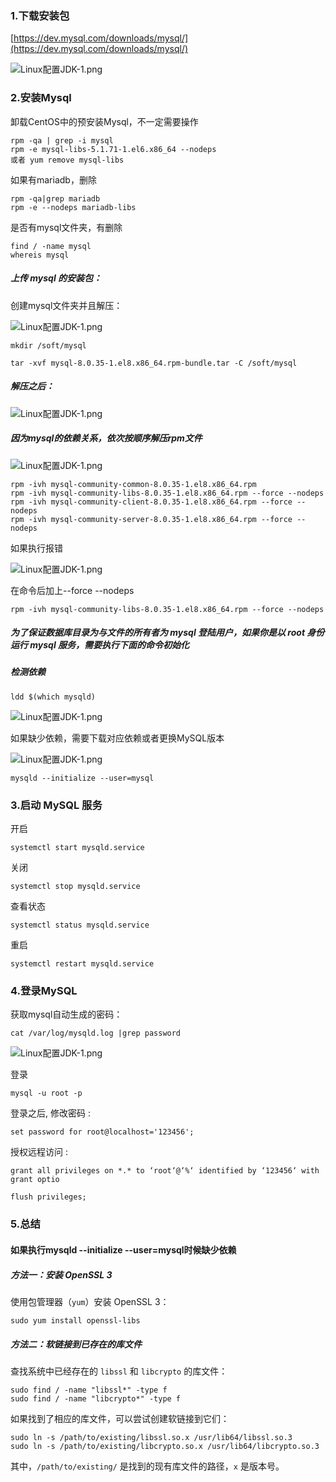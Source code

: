 ### 1.下载安装包

[https://dev.mysql.com/downloads/mysql/](https://dev.mysql.com/downloads/mysql/)

![Linux配置JDK-1.png](./images/Linux安装MySQL/Linux安装MySQL-1.png)

### 2.安装Mysql

卸载CentOS中的预安装Mysql，不一定需要操作

```Plain Text
rpm -qa | grep -i mysql
rpm -e mysql-libs-5.1.71-1.el6.x86_64 --nodeps
或者 yum remove mysql-libs
```

如果有mariadb，删除

```Plain Text
rpm -qa|grep mariadb
rpm -e --nodeps mariadb-libs
```

是否有mysql文件夹，有删除

```Plain Text
find / -name mysql
whereis mysql
```

##### 上传 mysql 的安装包：

创建mysql文件夹并且解压：

![Linux配置JDK-1.png](./images/Linux安装MySQL/Linux安装MySQL-2.png)

```Plain Text
mkdir /soft/mysql
```

```Plain Text
tar -xvf mysql-8.0.35-1.el8.x86_64.rpm-bundle.tar -C /soft/mysql
```

##### 解压之后：

![Linux配置JDK-1.png](./images/Linux安装MySQL/Linux安装MySQL-3.png)

##### 因为mysql的依赖关系，依次按顺序解压rpm文件

![Linux配置JDK-1.png](./images/Linux安装MySQL/Linux安装MySQL-4.png)

```Plain Text
rpm -ivh mysql-community-common-8.0.35-1.el8.x86_64.rpm
rpm -ivh mysql-community-libs-8.0.35-1.el8.x86_64.rpm --force --nodeps
rpm -ivh mysql-community-client-8.0.35-1.el8.x86_64.rpm --force --nodeps
rpm -ivh mysql-community-server-8.0.35-1.el8.x86_64.rpm --force --nodeps
```

如果执行报错

![Linux配置JDK-1.png](./images/Linux安装MySQL/Linux安装MySQL-5.png)

在命令后加上--force --nodeps

```Plain Text
rpm -ivh mysql-community-libs-8.0.35-1.el8.x86_64.rpm --force --nodeps
```

##### 为了保证数据库目录为与文件的所有者为 mysql 登陆用户，如果你是以 root 身份运行 mysql 服务，需要执行下面的命令初始化

##### 检测依赖

```Plain Text
ldd $(which mysqld)
```

![Linux配置JDK-1.png](./images/Linux安装MySQL/Linux安装MySQL-6.png)

如果缺少依赖，需要下载对应依赖或者更换MySQL版本

![Linux配置JDK-1.png](./images/Linux安装MySQL/Linux安装MySQL-7.png)



```Plain Text
mysqld --initialize --user=mysql
```

### 3.启动 MySQL 服务

开启

```Plain Text
systemctl start mysqld.service
```

关闭

```Plain Text
systemctl stop mysqld.service
```

查看状态

```Plain Text
systemctl status mysqld.service
```

重启

```Plain Text
systemctl restart mysqld.service
```



### 4.登录MySQL

获取mysql自动生成的密码：

```Plain Text
cat /var/log/mysqld.log |grep password
```

![Linux配置JDK-1.png](./images/Linux安装MySQL/Linux安装MySQL-8.png)

登录

```Plain Text
mysql -u root -p
```

登录之后, 修改密码 :

```Plain Text
set password for root@localhost='123456';
```

授权远程访问 :

```Plain Text
grant all privileges on *.* to ‘root‘@‘%‘ identified by ‘123456‘ with grant optio
```

```Plain Text
flush privileges;
```



### 5.总结

#### 如果执行mysqld --initialize --user=mysql时候缺少依赖

##### 方法一：安装 OpenSSL 3

使用包管理器（`yum`）安装 OpenSSL 3：

```Plain Text
sudo yum install openssl-libs
```

##### 方法二：软链接到已存在的库文件

查找系统中已经存在的 `libssl` 和 `libcrypto` 的库文件：

```Plain Text
sudo find / -name "libssl*" -type f
sudo find / -name "libcrypto*" -type f
```

如果找到了相应的库文件，可以尝试创建软链接到它们：

```Plain Text
sudo ln -s /path/to/existing/libssl.so.x /usr/lib64/libssl.so.3
sudo ln -s /path/to/existing/libcrypto.so.x /usr/lib64/libcrypto.so.3
```

其中，`/path/to/existing/` 是找到的现有库文件的路径，`x` 是版本号。

